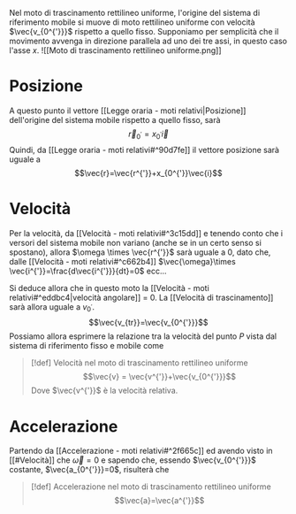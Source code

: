 Nel moto di trascinamento rettilineo uniforme, l'origine del sistema di riferimento mobile si muove di moto rettilineo uniforme con velocità $\vec{v_{0^{'}}}$ rispetto a quello fisso.
Supponiamo per semplicità che il movimento avvenga in direzione parallela ad uno dei tre assi, in questo caso l'asse $x$.
![[Moto di trascinamento rettilineo uniforme.png]]
# Posizione
A questo punto il vettore [[Legge oraria - moti relativi|Posizione]] dell'origine del sistema mobile rispetto a quello fisso, sarà 
$$\vec{r}_{0^{'}}=x_{0^{'}}\vec{i}$$
Quindi, da [[Legge oraria - moti relativi#^90d7fe]] il vettore posizione sarà uguale a
$$\vec{r}=\vec{r^{'}}+x_{0^{'}}\vec{i}$$
# Velocità
Per la velocità, da [[Velocità - moti relativi#^3c15dd]] e tenendo conto che i versori del sistema mobile non variano (anche se in un certo senso si spostano), allora $\omega \times \vec{r^{'}}$ sarà uguale a 0, dato che, dalle [[Velocità - moti relativi#^c662b4]] $\vec{\omega}\times \vec{i^{'}}=\frac{d\vec{i^{'}}}{dt}=0$ ecc...

Si deduce allora che in questo moto la [[Velocità - moti relativi#^eddbc4|velocità angolare]] = 0.
La [[Velocità di trascinamento]] sarà allora uguale a $v_{0^{'}}$.
$$\vec{v_{tr}}=\vec{v_{0^{'}}}$$
Possiamo allora esprimere la relazione tra la velocità del punto $P$ vista dal sistema di riferimento fisso e mobile come
>[!def] Velocità nel moto di trascinamento rettilineo uniforme
>$$\vec{v} = \vec{v^{'}}+\vec{v_{0^{'}}}$$
>Dove $\vec{v^{'}}$ è la velocità relativa.
> 

# Accelerazione
Partendo da [[Accelerazione - moti relativi#^2f665c]] ed avendo visto in [[#Velocità]] che $\vec{\omega}=0$ e sapendo che, essendo $\vec{v_{0^{'}}}$ costante, $\vec{a_{0^{'}}}=0$, risulterà che
>[!def] Accelerazione nel moto di trascinamento rettilineo uniforme
>$$\vec{a}=\vec{a^{'}}$$

